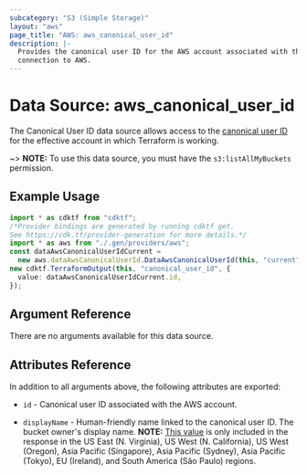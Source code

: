 ```yaml
---
subcategory: "S3 (Simple Storage)"
layout: "aws"
page_title: "AWS: aws_canonical_user_id"
description: |-
  Provides the canonical user ID for the AWS account associated with the provider
  connection to AWS.
---
```


# Data Source: aws\_canonical\_user\_id

The Canonical User ID data source allows access to the [canonical user ID](http://docs.aws.amazon.com/general/latest/gr/acct-identifiers.html)
for the effective account in which Terraform is working.

\~> **NOTE:** To use this data source, you must have the `s3:listAllMyBuckets` permission.

## Example Usage

```typescript
import * as cdktf from "cdktf";
/*Provider bindings are generated by running cdktf get.
See https://cdk.tf/provider-generation for more details.*/
import * as aws from "./.gen/providers/aws";
const dataAwsCanonicalUserIdCurrent =
  new aws.dataAwsCanonicalUserId.DataAwsCanonicalUserId(this, "current", {});
new cdktf.TerraformOutput(this, "canonical_user_id", {
  value: dataAwsCanonicalUserIdCurrent.id,
});

```

## Argument Reference

There are no arguments available for this data source.

## Attributes Reference

In addition to all arguments above, the following attributes are exported:

*   `id` - Canonical user ID associated with the AWS account.

*   `displayName` - Human-friendly name linked to the canonical user ID. The bucket owner's display name. **NOTE:** [This value](https://docs.aws.amazon.com/AmazonS3/latest/API/RESTServiceGET.html) is only included in the response in the US East (N. Virginia), US West (N. California), US West (Oregon), Asia Pacific (Singapore), Asia Pacific (Sydney), Asia Pacific (Tokyo), EU (Ireland), and South America (São Paulo) regions.

